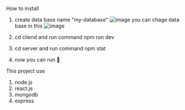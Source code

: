How to install
  1. create data base name "my-database"
  ![image](https://github.com/PhurinGZ/webBlogDemo-live/assets/120617446/5eaa07b5-9e26-4de6-a334-f21ccc966d5d)
  you can chage data base in this 
  ![image](https://github.com/PhurinGZ/webBlogDemo-live/assets/120617446/603abc46-eb18-48d5-a9a0-9980e413a4c1)

  3. cd cliend and run command npm run dev
  4. cd server and run command npm stat
  5. now you can run 🏃

This project use
  1. node.js
  2. react.js
  3. mongodb
  4. express
